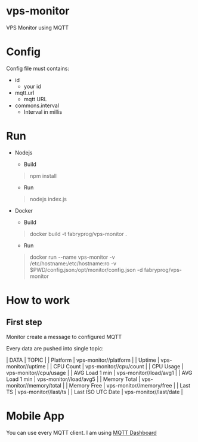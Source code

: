 # vps-monitor

VPS Monitor using MQTT

# Config

Config file must contains:
 * id
   * your id
 * mqtt.url
   * mqtt URL
 * commons.interval
   * Interval in millis

# Run

* Nodejs

  * Build
  > npm install

  * Run
  > nodejs index.js

* Docker

  * Build
  > docker build -t fabryprog/vps-monitor .

  * Run
  > docker run --name vps-monitor -v /etc/hostname:/etc/hostname:ro -v $PWD/config.json:/opt/monitor/config.json -d fabryprog/vps-monitor

# How to work

## First step
Monitor create a message to configured MQTT

Every data are pushed into single topic:

| DATA | TOPIC |
| Platform | vps-monitor/<ID>/platform |
| Uptime | vps-monitor/<ID>/uptime |
| CPU Count | vps-monitor/<ID>/cpu/count |
| CPU Usage | vps-monitor/<ID>/cpu/usage |
| AVG Load 1 min | vps-monitor/<ID>/load/avg1 |
| AVG Load 1 min | vps-monitor/<ID>/load/avg5 |
| Memory Total | vps-monitor/<ID>/memory/total |
| Memory Free | vps-monitor/<ID>/memory/free |
| Last TS | vps-monitor/<ID>/last/ts |
| Last ISO UTC Date | vps-monitor/<ID>/last/date |

# Mobile App

You can use every MQTT client. I am using [MQTT Dashboard](https://play.google.com/store/apps/details?id=net.routix.mqttdash)
